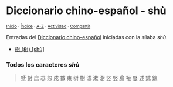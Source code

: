 # Diccionario chino-español - shù
<sup>[Inicio](../index.md) · [Índice](../indices/chino-espanol.md) · [A-Z](../indices/alfabetico.md) · [Actividad](../indices/actividad.md) · [Compartir](https://x.com/intent/tweet?text=Caracteres%20del%20Diccionario%20chino-espanol%20de%20la%20s%C3%ADlaba%20%C2%ABsh%C3%AD%C2%BB.%0A%E2%86%92%20https%3A%2F%2Fjucardus.github.io%2Findices%2Fchino-espanol-shu4.html%0A%0A%23chn_espnl_jucardus%20%23indcs_jucardus%0A%40jucardus)</sup>

Entradas del [Diccionario chino-español](../indices/chino-espanol.md) iniciadas con la sílaba _shù_.

* [樹 (树) [shù]](../contenido/s/h/u/shu4-27193.md)

### Todos los caracteres _shù_

> 墅 尌 庶 怷 恕 戍 數 束 树 樹 沭 漱 澍 竖 竪 腧 裋 豎 述 鉥 鏣
